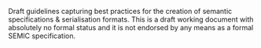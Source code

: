 Draft guidelines capturing best practices for the creation of semantic specifications & serialisation formats. This is a draft working document with absolutely no formal status and it is not endorsed by any means as a formal SEMIC specification.  
